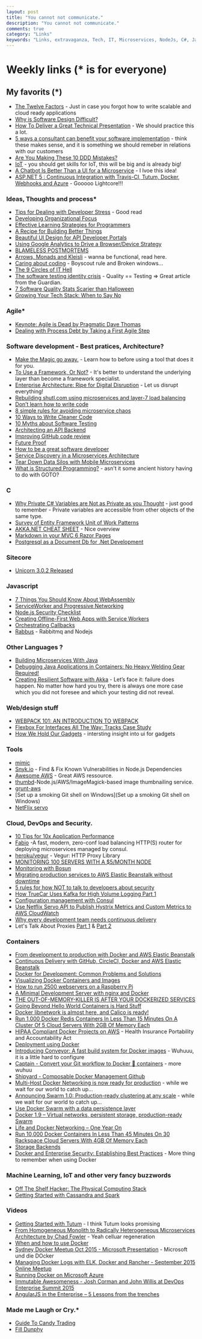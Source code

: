 ```yaml
---
layout: post
title: "You cannot not communicate."
description: "You cannot not communicate."
comments: true
category: "Links"
keywords: "Links, extravaganza, Tech, IT, Microservices, NodeJs, C#, Javascript, Solution architecture"
---
```

# Weekly links (* is for everyone) #

##   My favorits (*) ##
  * [The Twelve Factors](http://12factor.net/) - Just in case you forgot how to write scalable and cloud ready applications
  * [Why is Software Design Difficult?](http://www.neverletdown.net/2015/10/why-is-software-design-difficult.html)
  * [How To Deliver a Great Technical Presentation](http://motzcod.es/post/132113072227/how-to-deliver-a-great-technical-presentation) - We should practice this a lot.
  * [5 ways a consultant can benefit your software implementation](http://www.cio.com/article/2998262/it-strategy/5-ways-a-consultant-can-benefit-your-software-implementation.html#tk.rss_itstrategy) - think these makes sense, and it is something we should remeber in relations with our customers
  * [Are You Making These 10 DDD Mistakes?](http://danielwhittaker.me/2015/07/05/are-you-making-these-10-ddd-mistakes/)
  * [IoT](http://www.goldmansachs.com/our-thinking/pages/internet-of-things/iot-report.pdf) - you should get skills for IoT, this will be big and is already big!
  * [A Chatbot Is Better Than a UI for a Microservice](http://www.yegor256.com/2015/11/03/chatbot-better-than-ui-for-microservice.html) - I lvoe this idea!
  * [ASP.NET 5 : Continuous Integration with Travis-CI, Tutum, Docker, Webhooks and Azure](http://tattoocoder.azurewebsites.net/asp-net-5-continuous-integration-with-travis-ci-tutum-docker-webhooks-and-azure/?) - Gooooo Lightcore!!!
 
###  Ideas, Thoughts and process* ###
  * [Tips for Dealing with Developer Stress](https://www.airpair.com/javascript/posts/tips-for-dealing-with-developer-stress) - Good read
  * [Developing Organizational Focus](http://asanablog.staging.wpengine.com/2015/10/workstyle-developing-organizational-focus/)
  * [Effective Learning Strategies for Programmers](http://akaptur.com/blog/2015/10/10/effective-learning-strategies-for-programmers/)
  * [A Recipe for Building Better Things](http://www.eventbrite.com/engineering/a-recipe-for-building-better-things/)
  * [Beautiful UI Design for API Developer Portals](http://nordicapis.com/beautiful-ui-design-for-api-developer-portals/)
  * [Using Google Analytics to Drive a Browser/Device Strategy](https://www.thoughtworks.com/insights/blog/using-google-analytics-drive-browser-device-strategy)
  * [BLAMELESS POSTMORTEMS](http://tech.transferwise.com/blameless-postmortems/)
  * [Arrows, Monads and Kleisli](http://virtuslab.com/blog/arrows-monads-and-kleisli-part-i/) - wanna be functional, read here.
  * [Caring about coding](https://blog.8thlight.com/alexandru-codreanu/dario-garcia/lucas-giudice/2015/10/30/caring-coding.html) - Boyscout rule and Broken windows...
  * [The 9 Circles of IT Hell](https://blog.upwardsmotion.com/the-9-circles-of-it-hell/)
  * [The software testing identity crisis](https://www.theguardian.com/info/developer-blog/2015/nov/02/the-software-testing-identity-crisis) - Quality == Testing => Great article from the Guardian.
  * [7 Software Quality Stats Scarier than Halloween](https://dzone.com/articles/7-software-quality-stats-scarier-than-halloween-1)
  * [Growing Your Tech Stack: When to Say No](http://blog.codeship.com/growing-tech-stack-say-no/)

### Agile* ###
  * [Keynote: Agile is Dead by Pragmatic Dave Thomas](https://www.youtube.com/watch?v=a-BOSpxYJ9M&index=2&list=PLEx5khR4g7PKDEtX5URRnc3xah2I0D1_1)
  * [Dealing with Process Debt by Taking a First Agile Step](http://www.benlinders.com/2015/process-debt-agile-step/)

###  Software development - Best pratices, Architecture? ###
  * [Make the Magic go away.](http://blog.8thlight.com/uncle-bob/2015/08/06/let-the-magic-die.html) - Learn how to before using a tool that does it for you.
  * [To Use a Framework, Or Not?](https://dzone.com/articles/to-use-a-framework-or-not) - It's better to understand the underlying layer than become a framework specialist.
  * [Enterprise Architecture: Ripe for Digital Disruption](https://dzone.com/articles/enterprise-architecture-ripe-for-digital-disruptio) - Let us disrupt everything!
  * [Rebuilding shutl.com using microservices and layer-7 load balancing](http://techblog.shutl.com/2015/10/rebuilding-shutl-com-using-microservices-and-layer-7-load-balancing-2)
  * [Don’t learn how to write code](https://medium.com/@karimjdda/don-t-learn-how-to-write-code-247e02ab5a8d#.bgozig15l)
  * [8 simple rules for avoiding microservice chaos](http://www.zdnet.com/article/8-simple-rules-for-avoiding-microservice-chaos)
  * [10 Ways to Write Cleaner Code](http://blog.codeschool.io/2015/09/29/10-ways-to-write-cleaner-code/)
  * [10 Myths about Software Testing](http://hungrygeek.holidayextras.co.uk/testing/2015/10/05/10-myths-about-software-testing/)
  * [Architecting an API Backend](http://nordicapis.com/architecting-an-api-backend/)
  * [Improving GitHub code review](http://eng.rightscale.com/2015/10/21/improving-github-code-review.html)
  * [Future Proof](http://blog.cleancoder.com/uncle-bob/2015/10/30/FutureProof.html)
  * [How to be a great software developer](http://peternixey.com/post/83510597580/how-to-be-a-great-software-developer)  
  * [Service Discovery in a Microservices Architecture](https://dzone.com/articles/service-discovery-in-a-microservices-architecture?)
  * [Tear Down Data Silos with Mobile Microservices](http://developerblog.redhat.com/2015/11/03/tear-down-data-silos-mobile-microservices/)
  * [What is Structured Programming?](https://blog.8thlight.com/uncle-bob/2015/09/23/a-little-structure.html) - asn't it some ancient history having to do with GOTO?

###  **C** ###
  * [Why Private C# Variables are Not as Private as you Thought](http://danielwhittaker.me/2015/10/28/why-private-c-variables-are-not-as-private-as-you-thought/) - just good to remember - Private variables are accessible from other objects of the same type.
  * [Survey of Entity Framework Unit of Work Patterns](https://lostechies.com/derekgreer/2015/11/01/survey-of-entity-framework-unit-of-work-patterns/) 
  * [AKKA.NET CHEAT SHEET](http://dontcodetired.com/live/downloads/akkacheat/AkkaDotNetCheatSheet.pdf) - Nice overview
  * [Markdown in your MVC 6 Razor Pages](http://www.davepaquette.com/archive/2015/11/02/markdown-in-your-mvc-6-razor-pages.aspx)
  * [Postgresql as a Document Db for .Net Development](http://jeremydmiller.com/2015/10/21/postgresql-as-a-document-db-for-net-development/)

###  Sitecore ###
  * [Unicorn 3.0.2 Released](http://kamsar.net/index.php/2015/11/Unicorn-3-0-2-Released/)

###  Javascript ###
  * [7 Things You Should Know About WebAssembly]( https://auth0.com/blog/2015/10/14/7-things-you-should-know-about-web-assembly/)
  * [ServiceWorker and Progressive Networking](https://ponyfoo.com/articles/progressive-networking-serviceworker)
  * [Node.js Security Checklist](https://blog.risingstack.com/node-js-security-checklist/)
  * [Creating Offline-First Web Apps with Service Workers](https://auth0.com/blog/2015/10/30/creating-offline-first-web-apps-with-service-workers/)
  * [Orchestrating Callbacks](http://blog.yld.io/2015/10/30/orchestrating-callbacks/)
  * [Rabbus](https://github.com/derickbailey/rabbus) - Rabbitmq and Nodejs


###  Other Languages ? ###
  * [Building Microservices With Java](https://dzone.com/articles/building-microservices-with-java)
  * [Debugging Java Applications in Containers: No Heavy Welding Gear Required!](https://www.opencredo.com/2015/11/03/debugging-java-applications-running-in-docker)
  * [Creating Resilient Software with Akka](http://www.infoq.com/articles/resilient-software-with-akka) - Let’s face it: failure does happen. No matter how hard you try, there is always one more case which you did not foresee and which your testing did not reveal.

###  Web/design stuff ###
 * [WEBPACK 101: AN INTRODUCTION TO WEBPACK](http://code.hootsuite.com/webpack-101/)
 * [Flexbox For Interfaces All The Way: Tracks Case Study](http://www.smashingmagazine.com/2015/11/flexbox-interfaces-tracks-case-study/)
 * [How We Hold Our Gadgets](http://alistapart.com/article/how-we-hold-our-gadgets) - intersting insight into ui for gadgets
 
###  Tools ###
  * [mimic](https://github.com/reinderien/mimic)
  * [Snyk.io](https://snyk.io/) - Find & Fix Known Vulnerabilities in Node.js Dependencies
  * [Awesome AWS](https://github.com/donnemartin/awesome-aws?) - Great AWS ressource. 
  * [thumbd](https://github.com/bcoe/thumbd)-Node.js/AWS/ImageMagick-based image thumbnailing service.
  * [grunt-aws](https://github.com/jpillora/grunt-aws)
  * [Set up a smoking Git shell on Windows](Set up a smoking Git shell on Windows)
  * [NetFlix servo](https://github.com/Netflix/servo/wiki)

 
###  Cloud, DevOps and Security.  ###
  * [10 Tips for 10x Application Performance](https://www.nginx.com/blog/10-tips-for-10x-application-performance/)
  * [Fabio](https://github.com/eBay/fabio) -A fast, modern, zero-conf load balancing HTTP(S) router for deploying microservices managed by consul.
  * [heroku/vegur](https://github.com/heroku/vegur) - Vegur: HTTP Proxy Library
  * [MONITORING 100 SERVERS WITH A $5/MONTH NODE](https://www.opsdash.com/blog/monitoring-servers.html)
  * [Monitoring with Bosun](http://blog.codeship.com/monitoring-with-bosun/)
  * [Migrating production services to AWS Elastic Beanstalk without downtime](https://mixmax.com/blog/migrating-production-services-to-aws-elastic-beanstalk-without-downtime)
  * [5 rules for how NOT to talk to developers about security](https://blog.srcclr.com/5-rules-for-how-not-to-talk-to-developers/)
  * [How TrueCar Uses Kafka for High Volume Logging Part 1](http://www.drivenbycode.com/how-truecar-uses-kafka-for-high-volume-logging-part-1/)
  * [Configuration management with Consul](https://labs.magnet.me/nerds/2015/10/26/consultant-configuration-management-with-consul.html)
  * [Use Netflix Servo API to Publish Hystrix Metrics and Custom Metrics to AWS CloudWatch](https://dzone.com/articles/use-netflix-servo-api-to-publish-chassis-resilienc)
  * [Why every development team needs continuous delivery](http://blogs.atlassian.com/2015/10/why-continuous-delivery-for-every-development-team/)
  * Let's Talk About Proxies [Part 1](https://engineering.opendns.com/2015/09/18/lets-talk-about-proxies/) & [Part 2](https://engineering.opendns.com/2015/11/03/lets-talk-about-proxies-pt-2-nginx-as-a-forward-http-proxy/)
 

### Containers ###
  * [From development to production with Docker and AWS Elastic Beanstalk](http://engineering.facile.it/from-development-to-production-with-docker-and-amazon-ecs/)
  * [Continuous Delivery with GitHub, CircleCI, Docker and AWS Elastic Beanstalk](http://carlosbecker.com/posts/cd-github-circleci-docker-beanstalk/)
  * [Docker for Development: Common Problems and Solutions](https://medium.com/@rdsubhas/docker-for-development-common-problems-and-solutions-95b25cae41eb#.eak2mpwu7)
  * [Visualizing Docker Containers and Images](http://merrigrove.blogspot.co.uk/2015/10/visualizing-docker-containers-and-images.html?)
  * [How to run 2500 webservers on a Raspberry Pi](http://blog.loof.fr/2015/10/how-to-run-2500-webservers-on-raspberry.html)
  * [A Minimal Development Server with nginx and Docker](http://paislee.io/a-minimal-development-server-with-nginx-and-docker/)
  * [THE OUT-OF-MEMORY-KILLER IS AFTER YOUR DOCKERIZED SERVICES](https://www.fedux.org/articles/2015/10/27/care-about-oomscoreadjust-in-your-systemd-enabled-docker-images.html)
  * [Going Beyond Hello World Containers is Hard Stuff](https://deis.com/blog/2015/beyond-hello-world-containers-hard-stuff)
  * [Docker libnetwork is almost here, and Calico is ready!](http://www.projectcalico.org/docker-libnetwork-is-almost-here-and-calico-is-ready/)
  * [Run 1,000 Docker Redis Containers In Less Than 15 Minutes On A Cluster Of 5 Cloud Servers With 2GB Of Memory Each](http://dchq.co/2/post/2015/10/run-1000-docker-redis-containers-in-less-than-15-minutes-on-a-cluster-of-5-cloud-servers-with-2gb-of-memory-each.html)
  * [HIPAA Compliant Docker Projects on AWS](https://idolstarastronomer.com/hipaa-docker.html) - Health Insurance Portability and Accountability Act
  * [Deployment using Docker](http://tech.wonga.com/2015/10/06/deployment-using-docker.html)
  * [Introducing Conveyor: A fast build system for Docker images](http://engineering.remind.com/introducing-conveyor/) - Wuhuuu, it is a little hard to configure
  * [Captain - Convert your Git workflow to Docker :whale: containers]() - more wuhuu
  * [Shipyard - Composable Docker Management ](http://shipyard-project.com) [Github](https://github.com/shipyard/shipyard)
  * [Multi-Host Docker Networking is now ready for production](https://blog.docker.com/2015/11/docker-multi-host-networking-ga/) - while we wait for our world to catch up...
  * [Announcing Swarm 1.0: Production-ready clustering at any scale](https://blog.docker.com/2015/11/swarm-1-0/) - while we wait for our world to catch up...
  * [Use Docker Swarm with a data persistence layer](http://blog.emccode.com/2015/11/03/use-docker-swarm-with-a-data-persistence-layer/)
  * [Docker 1.9 – Virtual networks, persistent storage, production-ready Swarm](http://blog.arungupta.me/docker-1-9-virtual-networks-persistent-storage-swarm/?)
  * [Life and Docker Networking – One Year On](http://blog.weave.works/2015/11/03/docker-networking-1-9-weave-plugin/)
  * [Run 10,000 Docker Containers In Less Than 45 Minutes On 30 Rackspace Cloud Servers With 4GB Of Memory Each](http://dchq.co/2/post/2015/11/run-10000-docker-containers-in-less-than-45-minutes-on-30-rackspace-cloud-servers-with-4gb-of-memory-each.html)
  * [Storage Backends](http://nkhare.github.io/data_and_network_containers/storage_backends/)
  * [Docker and Enterprise Security: Establishing Best Practices](https://blog.cloudpassage.com/2015/10/21/docker-best-practices/) - More thing to remember when using Docker

### Machine Learning, IoT and other very fancy buzzwords ###
  * [Off The Shelf Hacker: The Physical Computing Stack](http://thenewstack.io/off-shelf-hacker-physical-computing-stack/) 
  * [Getting Started with Cassandra and Spark](https://www.codementor.io/data-science/tutorial/installing-cassandra-spark-linux-debian-ubuntu-14)



###  Videos ###
  * [Getting Started with Tutum](https://www.youtube.com/watch?v=fnV92aHLmyE) - I think Tutum looks promising
  * [From Homogeneous Monolith to Radically Heterogeneous Microservices Architecture by Chad Fowler](https://www.youtube.com/watch?v=sAsRtZEGMMQ) - Yeah celluar regeneration
  * [When and how to use Docker](https://www.youtube.com/watch?v=OgiyiuqqOuk)
  * [Sydney Docker Meetup Oct 2015 - Microsoft Presentation](https://www.youtube.com/watch?v=2ARzbQSWoIM) - Microsoft und die DOcker
  * [Managing Docker Logs with ELK, Docker and Rancher - September 2015 Online Meetup](https://www.youtube.com/watch?v=OD7SKa87Dsg)
  * [Running Docker on Microsoft Azure](https://www.youtube.com/watch?v=91cIyipiKAk)
  * [Immutable Awesomeness - Josh Corman and John Willis at DevOps Enterprise Summit 2015](https://www.youtube.com/watch?v=-S8-lrm3iV4)
  * [AngularJS in the Enterprise – 5 Lessons from the trenches](http://tv.ssw.com/6489/angularjs-in-the-enterprise-5-lessons-from-the-trenches-duncan-hunter)

###  Made me Laugh or Cry.* ###
  * [Guide To Candy Trading](https://www.youtube.com/watch?v=xLNplefdGKo)
  * [Fill Dunphy](http://filldunphy.com/)


